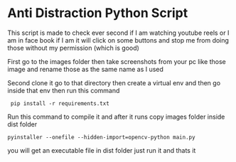 # Anti Distraction Python Script

This script is made to check ever second if I am watching youtube reels or I am in face book if I am it will click on some buttons and stop me from doing those without my permission (which is good)

First go to the images folder then take screenshots from your pc like those image and rename those as the same name as I used

Second clone it go to that directory then create a virtual env and then go inside that env then run this command

` pip install -r requirements.txt`

Run this command to compile it and after it runs copy images folder inside dist folder

`pyinstaller --onefile --hidden-import=opencv-python main.py`

you will get an executable file in dist folder just run it and thats it
